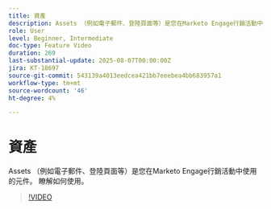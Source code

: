 ```yaml
---
title: 資產
description: Assets （例如電子郵件、登陸頁面等）是您在Marketo Engage行銷活動中使用的元件。 瞭解如何使用。
role: User
level: Beginner, Intermediate
doc-type: Feature Video
duration: 269
last-substantial-update: 2025-08-07T00:00:00Z
jira: KT-18697
source-git-commit: 543139a4013eedcea421bb7eeebea4bb683957a1
workflow-type: tm+mt
source-wordcount: '46'
ht-degree: 4%

---
```



# 資產

Assets （例如電子郵件、登陸頁面等）是您在Marketo Engage行銷活動中使用的元件。 瞭解如何使用。

>[!VIDEO](https://video.tv.adobe.com/v/3470594/?learn=on&enablevpops&captions=chi_hant)
